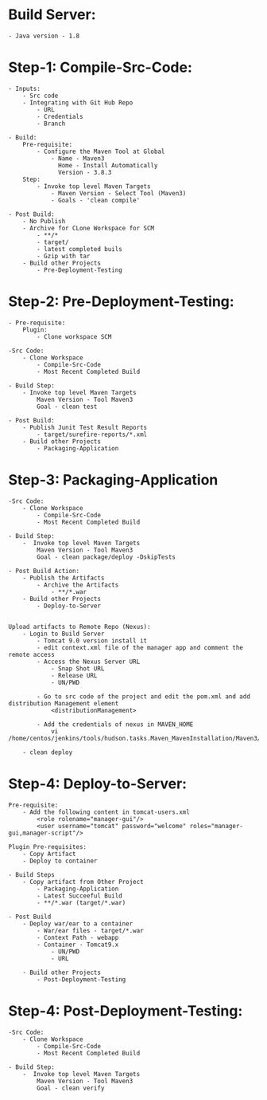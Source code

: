 # Build Server:
	- Java version - 1.8

# Step-1: Compile-Src-Code:
	- Inputs:
		- Src code 
		- Integrating with Git Hub Repo
			- URL
			- Credentials
			- Branch

	- Build:
		Pre-requisite:
			- Configure the Maven Tool at Global
				- Name - Maven3
				  Home - Install Automatically
				  Version - 3.8.3
		Step:
			- Invoke top level Maven Targets
				- Maven Version - Select Tool (Maven3)
				- Goals - 'clean compile'

	- Post Build:
		- No Publish
		- Archive for CLone Workspace for SCM
			- **/*
			- target/
			- latest completed buils
			- Gzip with tar
		- Build other Projects
			- Pre-Deployment-Testing


# Step-2: Pre-Deployment-Testing:
	- Pre-requisite:
		Plugin:
			- Clone workspace SCM

	-Src Code:
		- Clone Workspace
			- Compile-Src-Code
			- Most Recent Completed Build

	- Build Step:
		- Invoke top level Maven Targets
			Maven Version - Tool Maven3
			Goal - clean test

	- Post Build:
		- Publish Junit Test Result Reports
			- target/surefire-reports/*.xml
		- Build other Projects
			- Packaging-Application

# Step-3: Packaging-Application
	
	-Src Code:
		- Clone Workspace
			- Compile-Src-Code
			- Most Recent Completed Build

	- Build Step:
		-  Invoke top level Maven Targets
			Maven Version - Tool Maven3
			Goal - clean package/deploy -DskipTests

	- Post Build Action:
		- Publish the Artifacts
			- Archive the Artifacts
				- **/*.war
		- Build other Projects
			- Deploy-to-Server


	Upload artifacts to Remote Repo (Nexus):
		- Login to Build Server
			- Tomcat 9.0 version install it
			- edit context.xml file of the manager app and comment the remote access
			- Access the Nexus Server URL
				- Snap Shot URL
				- Release URL
				- UN/PWD

			- Go to src code of the project and edit the pom.xml and add distribution Management element
				<distributionManagement>

			- Add the credentials of nexus in MAVEN_HOME 
				vi /home/centos/jenkins/tools/hudson.tasks.Maven_MavenInstallation/Maven3/conf/settings.xml

		- clean deploy


# Step-4: Deploy-to-Server:

	Pre-requisite:
		- Add the following content in tomcat-users.xml
			<role rolename="manager-gui"/>
			<user username="tomcat" password="welcome" roles="manager-gui,manager-script"/>

	Plugin Pre-requisites:
		- Copy Artifact
		- Deploy to container

	- Build Steps
		- Copy artifact from Other Project
			- Packaging-Application
			- Latest Succeeful Build
			- **/*.war (target/*.war)

	- Post Build 
		- Deploy war/ear to a container
			- War/ear files - target/*.war
			- Context Path - webapp
			- Container - Tomcat9.x
				- UN/PWD
				- URL

		- Build other Projects
			- Post-Deployment-Testing


# Step-4: Post-Deployment-Testing:
	
	-Src Code:
		- Clone Workspace
			- Compile-Src-Code
			- Most Recent Completed Build

	- Build Step:
		-  Invoke top level Maven Targets
			Maven Version - Tool Maven3
			Goal - clean verify

